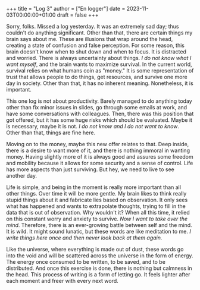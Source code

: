 +++
title = "Log 3"
author = ["En logger"]
date = 2023-11-03T00:00:00+01:00
draft = false
+++

Sorry, folks. Missed a log yesterday. It was an extremely sad day; thus couldn't do anything significant. Other than that, there are certain things my brain says about me. These are illusions that wrap around the head, creating a state of confusion and false perception. For some reason, this brain doesn't know when to shut down and when to focus. It is distracted and worried. There is always uncertainty about things. _I do not know what I want myself_, and the brain wants to maximize survival. In the current world, survival relies on what humans coin as "money." It is some representation of trust that allows people to do things, get resources, and survive one more day in society. Other than that, it has no inherent meaning. Nonetheless, it is important.

This one log is not about productivity. Barely managed to do anything today other than fix minor issues in slides, go through some emails at work, and have some conversations with colleagues. Then, there was this position that got offered, but it has some huge risks which should be evaluated. Maybe it is necessary, maybe it is not. _I do not know and I do not want to know_. Other than that, things are fine here.

Moving on to the money, maybe this new offer relates to that. Deep inside, there is a desire to want more of it, and there is nothing immoral in wanting money. Having slightly more of it is always good and assures some freedom and mobility because it allows for some security and a sense of control. Life has more aspects than just surviving. But hey, we need to live to see another day.

Life is simple, and being in the moment is really more important than all other things. Over time it will be more gentle. My brain likes to think really stupid things about it and fabricate lies based on observation. It only sees what has happened and wants to extrapolate thoughts, trying to fill in the data that is out of observation. Why wouldn't it? When all this time, it relied on this constant worry and anxiety to survive. _Now I want to take over the mind_. Therefore, there is an ever-growing battle between self and the mind. It is wild. It might sound lunatic, but these words are like meditation to me. _I write things here once and then never look back at them again._

Like the universe, where everything is made out of dust, these words go into the void and will be scattered across the universe in the form of energy. The energy once consumed to be written, to be saved, and to be distributed. And once this exercise is done, there is nothing but calmness in the head. This process of writing is a form of letting go. It feels lighter after each moment and freer with every next word.

